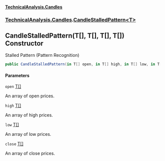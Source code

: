 #### [TechnicalAnalysis\.Candles](Atypical.TechnicalAnalysis.Candles.md 'Atypical\.TechnicalAnalysis\.Candles')
### [TechnicalAnalysis\.Candles](Atypical.TechnicalAnalysis.Candles.md#TechnicalAnalysis.Candles 'TechnicalAnalysis\.Candles').[CandleStalledPattern&lt;T&gt;](CandleStalledPattern_T_.md 'TechnicalAnalysis\.Candles\.CandleStalledPattern\<T\>')

## CandleStalledPattern\(T\[\], T\[\], T\[\], T\[\]\) Constructor

Stalled Pattern \(Pattern Recognition\)

```csharp
public CandleStalledPattern(in T[] open, in T[] high, in T[] low, in T[] close);
```
#### Parameters

<a name='TechnicalAnalysis.Candles.CandleStalledPattern_T_.CandleStalledPattern(T[],T[],T[],T[]).open'></a>

`open` [T](CandleStalledPattern_T_.md#TechnicalAnalysis.Candles.CandleStalledPattern_T_.T 'TechnicalAnalysis\.Candles\.CandleStalledPattern\<T\>\.T')[\[\]](https://docs.microsoft.com/en-us/dotnet/api/System.Array 'System\.Array')

An array of open prices\.

<a name='TechnicalAnalysis.Candles.CandleStalledPattern_T_.CandleStalledPattern(T[],T[],T[],T[]).high'></a>

`high` [T](CandleStalledPattern_T_.md#TechnicalAnalysis.Candles.CandleStalledPattern_T_.T 'TechnicalAnalysis\.Candles\.CandleStalledPattern\<T\>\.T')[\[\]](https://docs.microsoft.com/en-us/dotnet/api/System.Array 'System\.Array')

An array of high prices\.

<a name='TechnicalAnalysis.Candles.CandleStalledPattern_T_.CandleStalledPattern(T[],T[],T[],T[]).low'></a>

`low` [T](CandleStalledPattern_T_.md#TechnicalAnalysis.Candles.CandleStalledPattern_T_.T 'TechnicalAnalysis\.Candles\.CandleStalledPattern\<T\>\.T')[\[\]](https://docs.microsoft.com/en-us/dotnet/api/System.Array 'System\.Array')

An array of low prices\.

<a name='TechnicalAnalysis.Candles.CandleStalledPattern_T_.CandleStalledPattern(T[],T[],T[],T[]).close'></a>

`close` [T](CandleStalledPattern_T_.md#TechnicalAnalysis.Candles.CandleStalledPattern_T_.T 'TechnicalAnalysis\.Candles\.CandleStalledPattern\<T\>\.T')[\[\]](https://docs.microsoft.com/en-us/dotnet/api/System.Array 'System\.Array')

An array of close prices\.